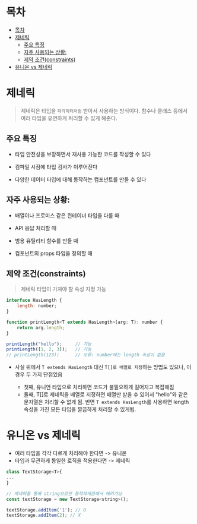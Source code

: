 # 목차

- [목차](#목차)
- [제네릭](#제네릭)
  - [주요 특징](#주요-특징)
  - [자주 사용되는 상황:](#자주-사용되는-상황)
  - [제약 조건(constraints)](#제약-조건constraints)
- [유니온 vs 제네릭](#유니온-vs-제네릭)

# 제네릭

> 제네릭은 타입을 `파라미터처럼` 받아서 사용하는 방식이다.
> 함수나 클래스 등에서 여러 타입을 유연하게 처리할 수 있게 해준다.

## 주요 특징

- 타입 안전성을 보장하면서 재사용 가능한 코드를 작성할 수 있다

- 컴파일 시점에 타입 검사가 이루어진다

- 다양한 데이터 타입에 대해 동작하는 컴포넌트를 만들 수 있다

## 자주 사용되는 상황:

- 배열이나 프로미스 같은 컨테이너 타입을 다룰 때

- API 응답 처리할 때

- 범용 유틸리티 함수를 만들 때

- 컴포넌트의 props 타입을 정의할 때

## 제약 조건(constraints)

> 제네릭 타입이 가져야 할 속성 지정 가능

```js
interface HasLength {
    length: number;
}

function printLength<T extends HasLength>(arg: T): number {
    return arg.length;
}

printLength("hello");     // 가능
printLength([1, 2, 3]);   // 가능
// printLength(123);      // 오류: number에는 length 속성이 없음
```

- 사실 위에서 `T extends HasLength` 대신 `T[]로 배열로 지정`하는 방법도 있으나, 이 경우 두 가지 단점있음

  - 첫째, 유니언 타입으로 처리하면 코드가 불필요하게 길어지고 복잡해짐
  - 둘째, T[]로 제네릭을 배열로 지정하면 배열만 받을 수 있어서 "hello"와 같은 문자열은 처리할 수 없게 됨. 반면 `T extends HasLength`를 사용하면 length 속성을 가진 모든 타입을 깔끔하게 처리할 수 있게됨.

# 유니온 vs 제네릭

- 여러 타입을 각각 다르게 처리해야 한다면 -> 유니온
- 타입과 무관하게 동일한 로직을 적용한다면 -> 제네릭

```js
class TextStorage<T>{
...
}

// 제네릭을 통해 string으로만 동작하게끔해서 에러가남
const textStorage = new TextStorage<string>();

textStorage.addItem('1'); // O
textStorage.addItem(2); // X
```
